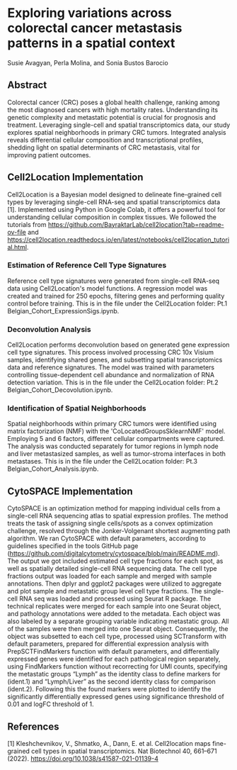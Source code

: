 # Exploring variations across colorectal cancer metastasis patterns in a spatial context
Susie Avagyan, Perla Molina, and Sonia Bustos Barocio

## Abstract
Colorectal cancer (CRC) poses a global health challenge, ranking among the most diagnosed cancers with high mortality rates. Understanding its genetic complexity and metastatic potential is crucial for prognosis and treatment. Leveraging single-cell and spatial transcriptomics data, our study explores spatial neighborhoods in primary CRC tumors. Integrated analysis reveals differential cellular composition and transcriptional profiles, shedding light on spatial determinants of CRC metastasis, vital for improving patient outcomes.

## Cell2Location Implementation
Cell2Location is a Bayesian model designed to delineate fine-grained cell types by leveraging single-cell RNA-seq and spatial transcriptomics data [1]. Implemented using Python in Google Colab, it offers a powerful tool for understanding cellular composition in complex tissues. We followed the tutorials from https://github.com/BayraktarLab/cell2location?tab=readme-ov-file and https://cell2location.readthedocs.io/en/latest/notebooks/cell2location_tutorial.html.

### Estimation of Reference Cell Type Signatures
Reference cell type signatures were generated from single-cell RNA-seq data using Cell2Location's model functions. A regression model was created and trained for 250 epochs, filtering genes and performing quality control before training. This is in the file under the Cell2Location folder: Pt.1 Belgian_Cohort_ExpressionSigs.ipynb.

### Deconvolution Analysis
Cell2Location performs deconvolution based on generated gene expression cell type signatures. This process involved processing CRC 10x Visium samples, identifying shared genes, and subsetting spatial transcriptomics data and reference signatures. The model was trained with parameters controlling tissue-dependent cell abundance and normalization of RNA detection variation. This is in the file under the Cell2Location folder: Pt.2 Belgian_Cohort_Decovolution.ipynb.

### Identification of Spatial Neighborhoods
Spatial neighborhoods within primary CRC tumors were identified using matrix factorization (NMF) with the 'CoLocatedGroupsSklearnNMF' model. Employing 5 and 6 factors, different cellular compartments were captured. The analysis was conducted separately for tumor regions in lymph node and liver metastasized samples, as well as tumor-stroma interfaces in both metastases. This is in the file under the Cell2Location folder: Pt.3 Belgian_Cohort_Analysis.ipynb.

## CytoSPACE Implementation
CytoSPACE is an optimization method for mapping individual cells from a single-cell RNA sequencing atlas to spatial expression profiles. The method treats the task of assigning single cells/spots as a convex optimization challenge, resolved through the Jonker-Volgenant shortest augmenting path algorithm. 
We ran CytoSPACE with default parameters, according to guidelines specified in the tools GitHub page (https://github.com/digitalcytometry/cytospace/blob/main/README.md). The output we got included estimated cell type fractions for each spot, as well as spatially detailed single-cell RNA sequencing data.
The cell type fractions output was loaded for each sample and merged with sample annotations. Then dplyr and ggplot2 packages were utilized to aggregate and plot sample and metastatic group level cell type fractions.
The single-cell RNA seq was loaded and processed using Seurat R package. The technical replicates were merged for each sample into one Seurat object, and pathology annotations were added to the metadata. Each object was also labeled by a separate grouping variable indicating metastatic group. All of the samples were then merged into one Seurat object. Consequently, the object was subsetted to each cell type, processed using SCTransform with default parameters, prepared for differential expression analysis with PrepSCTFindMarkers function with default parameters, and differentially expressed genes were identified for each pathological region separately, using FindMarkers function without recorrecting for UMI counts, specifying the metastatic groups “Lymph” as the identity class to define markers for (ident.1)  and  “Lymph/Liver” as the second identity class for comparison (ident.2). Following this the found markers were plotted to identify the significantly differentially expressed genes using significance threshold of 0.01 and logFC threshold of 1.

## References
[1] Kleshchevnikov, V., Shmatko, A., Dann, E. et al. Cell2location maps fine-grained cell types in spatial transcriptomics. Nat Biotechnol 40, 661–671 (2022). https://doi.org/10.1038/s41587-021-01139-4
